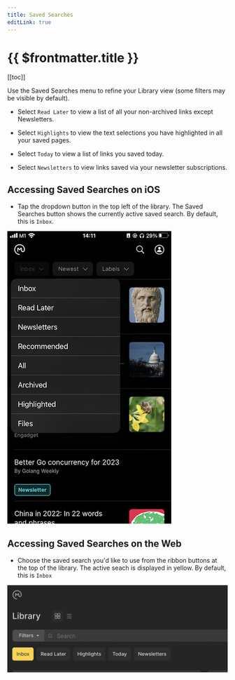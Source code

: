 ```yaml
---
title: Saved Searches
editLink: true
---
```


# {{ $frontmatter.title }}

[[toc]]

Use the Saved Searches menu to refine your Library view (some filters may be visible by default).

- Select `Read Later` to view a list of all your non-archived links except Newsletters.

- Select `Highlights` to view the text selections you have highlighted in all your saved pages.

- Select `Today` to view a list of links you saved today.

- Select `Newsletters` to view links saved via your newsletter subscriptions.

## Accessing Saved Searches on iOS

- Tap the dropdown button in the top left of the library. The Saved Searches button shows the currently active saved search. By default, this is `Inbox`.

![Saved Searches on iOS](./images/ios-saved-searches.jpeg)

## Accessing Saved Searches on the Web

- Choose the saved search you'd like to use from the ribbon buttons at the top of the library. The active seach is displayed in yellow. By default, this is `Inbox`

![Saved Searches on the Web](./images/web-saved-searches.png)
